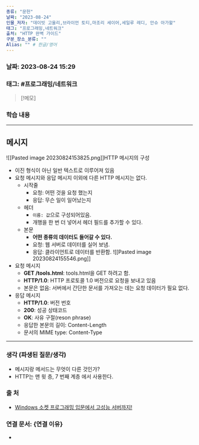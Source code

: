 ```yaml
---
종류: "문헌"
날짜: "2023-08-24"
인물_저자: "데이빗 고울리,브라이언 토티,마조리 세이어,세일루 레디, 안슈 아가왈"
태그: "프로그래밍,네트워크"
출처: "HTTP 완벽 가이드"
구분_장소_분류: ""
Alias: "" # 한글/영어
---
```


### 날짜: 2023-08-24 15:29
### 태그: #프로그래밍/네트워크

>[!메모]
> 

### 학습 내용
---
## 메시지
 ![[Pasted image 20230824153825.png]]HTTP 메시지의 구성
- 이진 형식이 아닌 일반 텍스트로 이루어져 있음
- 요청 메시지와 응답 메시지 이외에 다른 HTTP 메시지는 없다.
	- 시작줄
		- 요청: 어떤 것을 요청 했는지
		- 응답: 무슨 일이 일어났는지
	- 헤더
		- `이름: 값`으로 구성되어있음.
		- 개행을 한 번 더 넣어서 헤더 필드를 추가할 수 있다.
	- 본문
		- **어떤 종류의 데이터도 들어갈 수 있다.**
		- 요청: 웹 서버로 데이터를 실어 보냄.
		- 응답: 클라이언트로 데이터를 반환함.
![[Pasted image 20230824155546.png]]
- 요청 메시지
	- **GET /tools.html**: tools.html을 GET 하려고 함.
	- **HTTP/1.0**: HTTP 프로토콜 1.0 버전으로 요청을 보내고 있음
	- 본문은 없음: 서버에서 간단한 문서를 가져오는 데는 요청 데이터가 필요 없다.
- 응답 메시지
	- **HTTP/1.0**: 버전 번호
	- **200**: 성공 상태코드
	- **OK**: 사유 구절(reson phrase)
	- 응답한 본문의 길이: Content-Length
	- 문서의 MIME type: Content-Type
---
### 생각 (파생된 질문/생각)
- 메시지랑 메서드는 무엇이 다른 것인가?
- HTTP는 맨 윗 층, 7 번째 계층 에서 사용한다.
### 출 처
- [Windows 소켓 프로그래밍 입문에서 고성능 서버까지! ](https://www.inflearn.com/course/%EC%9C%88%EB%8F%84%EC%9A%B0-%EC%86%8C%EC%BC%93-%EC%9E%85%EB%AC%B8-%EA%B3%A0%EC%84%B1%EB%8A%A5-%EC%84%9C%EB%B2%84)

### 연결 문서: {연결 이유}
- 